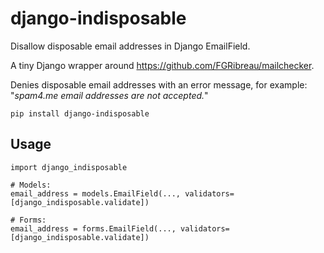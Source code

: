 # django-indisposable

Disallow disposable email addresses in Django EmailField.

A tiny Django wrapper around https://github.com/FGRibreau/mailchecker.

Denies disposable email addresses with an error message, for example: "*spam4.me email addresses are not accepted.*"

    pip install django-indisposable

## Usage

    import django_indisposable

    # Models:
    email_address = models.EmailField(..., validators=[django_indisposable.validate])

    # Forms:
    email_address = forms.EmailField(..., validators=[django_indisposable.validate])
